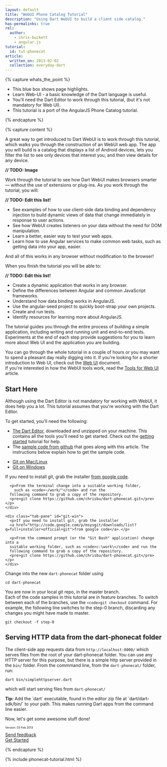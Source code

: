 ```yaml
---
layout: default
title: "WebUI Phone Catalog Tutorial"
description: "Using Dart WebUI to build a client side catalog."
has-permalinks: true
rel:
  author:
    - chris-buckett
    - angular.js
tutorial:
  id: tut-phonecat
article:
  written_on: 2013-02-02
  collection: everyday-dart
---
```


{% capture whats_the_point %}

* This blue box shows page highlights.
* Learn Web-UI - a basic knowledge of the Dart language is useful.
* You'll need the Dart Editor to work through this tutorial, 
  (but it's not mandatory for Web UI).
* This tutorial is a port of the AngularJS Phone Catalog tutorial.

{% endcapture %}

{% capture content %}

A great way to get introduced to Dart WebUI is to work through this tutorial, 
which walks you through the construction of an WebUI web app. The app you 
will build is a catalog that displays a list of Android devices, lets you 
filter the list to see only devices that interest you, and then view details 
for any device.

**// TODO: Image**

Work through the tutorial to see how Dart WebUI makes browsers smarter — without 
the use of extensions or plug-ins. As you work through the tutorial, you will:

**// TODO: Edit this list!**

  * See examples of how to use client-side data binding and dependency injection
   to build dynamic views of data that change immediately in response to 
   user actions.
  * See how WebUI creates listeners on your data without the need for DOM 
  manipulation.
  * Learn a better, easier way to test your web apps.
  * Learn how to use Angular services to make common web tasks, such as getting 
  data into your app, easier.

And all of this works in any browser without modification to the browser!

When you finish the tutorial you will be able to:

**// TODO: Edit this list!**

  * Create a dynamic application that works in any browser.
  * Define the differences between Angular and common JavaScript frameworks.
  * Understand how data binding works in AngularJS.
  * Use the angular-seed project to quickly boot-strap your own projects.
  * Create and run tests.
  * Identify resources for learning more about AngularJS.

The tutorial guides you through the entire process of building a simple 
application, including writing and running unit and end-to-end tests. 
Experiments at the end of each step provide suggestions for you to learn more 
about Web UI and the application you are building.

You can go through the whole tutorial in a couple of hours or you may want to 
spend a pleasant day really digging into it. If you're looking for a shorter 
introduction to Web UI, check out the 
[Web UI](http://www.dartlang.org/articles/dart-web-components/) document.  
If you're interested in how the WebUI tools work, read the 
[Tools for Web UI](http://localhost:8080/articles/dart-web-components/tools.html)
article.

## Start Here

Although using the Dart Editor is not mandatory for working with WebUI, it does
help you a lot.  This tutorial assumes that you're working with the 
Dart Editor.

To get started, you'll need the following:

  * [The Dart Editor](http://www.dartlang.org/editor/), downloaded and 
    unzipped on your machine.  This contains all the tools you'll need to 
    get started.  Check out the [getting started](http://localhost:8080/docs/tutorials/get-started/) 
    tutorial for help.
  * The [sample code from github](https://github.com/chrisbu/dart-phonecat) that 
    goes along with this article.  The instructions below explain how to get the
    sample code.

<div class="tabbable" show="true">
  <ul class="nav nav-tabs">
    <li class="active"><a href="#git-mac" data-toggle="tab">Git on Mac/Linux</a></li>
    <li><a href="#git-win" data-toggle="tab">Git on Windows</a></li>
  </ul>
  <div class="tab-content">
    <div class="tab-pane active" id="git-mac">
      <p>If you need to install git, grab the installer 
      <a href="http://code.google.com/p/msysgit/downloads/list?q=full+installer+official+git">from google code</a>.</p>

      <p>From the terminal change into a suitable working folder, 
        such as <code>~/work/"</code> and run the 
      following command to grab a copy of the repository.
      <pre>git clone https://github.com/chrisbu/dart-phonecat.git</pre></p>
    </div>

    <div class="tab-pane" id="git-win">
      <p>If you need to install git, grab the installer 
      <a href="http://code.google.com/p/msysgit/downloads/list?q=full+installer+official+git">from google code</a>.</p>

      <p>From the command prompt (or the "Git Bash" application) change into a 
      suitable working folder, such as <code>c:\work\</code> and run the 
      following command to grab a copy of the repository.
      <pre>git clone https://github.com/chrisbu/dart-phonecat.git</pre></p>
    </div>
  </div>
</div>

Change into the new `dart-phonecat` folder using 

    cd dart-phonecat

You are now in your local git repo, in the master branch.  
Each of the code samples in this tutorial are in feature branches.  To
switch between each of the branches, use the `<code>git checkout` 
command.  For example, the following line switches to the step-0 branch,
discarding any changes you might have made to master.

    git checkout -f step-0

## Serving HTTP data from the dart-phonecat folder

The client-side app requests data from `http://localhost:8000/` 
which serves files from the root of your dart-phonecat folder.
You can use any HTTP server for this purpose, but there is a simple http server
provided in the `bin/` folder.  From the commmand line, from the 
`dart-phonecat/` folder, run:

    dart bin/simplehttpserver.dart

which will start serving files from `dart-phonecat/`

<aside class="alert alert-info" markdown="1">
  <strong>Tip:</strong>
  Add the `dart` executable, found in the editor zip file at `dart/dart-sdk/bin/` to
  your path.  This makes running Dart apps from the command line easier.
</aside>

Now, let's get some awesome stuff done!

<div class="row">
  <div class="span3">
  <p style="font-size:xx-small">Version: 03 Feb 2013</p>
  </div>
  <div class="span3">
<a href="http://code.google.com/p/dart/issues/entry?template=WebUI%20Phonecat%20feedback"
 target="_blank">
<i class="icon-comment"> </i>
Send feedback
</a>
  </div>
  <div class="span3">
  <a href="/docs/phonecat-tutorial/step-00/" class="pull-right">Get Started <i class="icon-chevron-right"> </i></a>
  </div>
</div>

{% endcapture %}

{% include phonecat-tutorial.html %}
